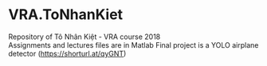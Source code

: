 # VRA.ToNhanKiet
Repository of Tô Nhân Kiệt - VRA course 2018
<br/>
Assignments and lectures files are in Matlab
Final project is a YOLO airplane detector (https://shorturl.at/qyGNT)


